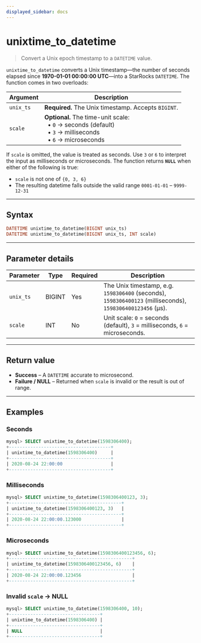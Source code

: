 ```yaml
---
displayed_sidebar: docs
---
```


# unixtime\_to\_datetime

> Convert a Unix epoch timestamp to a `DATETIME` value.

`unixtime_to_datetime` converts a Unix timestamp—the number of seconds elapsed since **1970-01-01 00:00:00 UTC**—into a StarRocks `DATETIME`.
The function comes in two overloads:

| Argument  | Description                                                                                                           |
| --------- | --------------------------------------------------------------------------------------------------------------------- |
| `unix_ts` | **Required.** The Unix timestamp. Accepts `BIGINT`.                                                                   |
| `scale`   | **Optional.** The time-unit scale:<br>  • `0` → seconds (default)<br>  • `3` → milliseconds<br>  • `6` → microseconds |

If `scale` is omitted, the value is treated as seconds. Use `3` or `6` to interpret the input as milliseconds or microseconds.
The function returns **`NULL`** when either of the following is true:

* `scale` is not one of `{0, 3, 6}`
* The resulting datetime falls outside the valid range `0001-01-01` – `9999-12-31`

---

## Syntax

```haskell
DATETIME unixtime_to_datetime(BIGINT unix_ts)
DATETIME unixtime_to_datetime(BIGINT unix_ts, INT scale)
```

---

## Parameter details

| Parameter | Type   | Required | Description                                                                                               |
| --------- | ------ | -------- | --------------------------------------------------------------------------------------------------------- |
| `unix_ts` | BIGINT | Yes      | The Unix timestamp, e.g. `1598306400` (seconds), `1598306400123` (milliseconds), `1598306400123456` (µs). |
| `scale`   | INT    | No       | Unit scale: `0` = seconds (default), `3` = milliseconds, `6` = microseconds.                              |

---

## Return value

* **Success** – A `DATETIME` accurate to microsecond.
* **Failure / NULL** – Returned when `scale` is invalid or the result is out of range.

---

## Examples

### Seconds

```sql
mysql> SELECT unixtime_to_datetime(1598306400);
+--------------------------------------+
| unixtime_to_datetime(1598306400)     |
+--------------------------------------+
| 2020-08-24 22:00:00                  |
+--------------------------------------+
```

### Milliseconds

```sql
mysql> SELECT unixtime_to_datetime(1598306400123, 3);
+------------------------------------------+
| unixtime_to_datetime(1598306400123, 3)   |
+------------------------------------------+
| 2020-08-24 22:00:00.123000               |
+------------------------------------------+
```

### Microseconds

```sql
mysql> SELECT unixtime_to_datetime(1598306400123456, 6);
+----------------------------------------------+
| unixtime_to_datetime(1598306400123456, 6)    |
+----------------------------------------------+
| 2020-08-24 22:00:00.123456                   |
+----------------------------------------------+
```

### Invalid `scale` → NULL

```sql
mysql> SELECT unixtime_to_datetime(1598306400, 10);
+----------------------------------+
| unixtime_to_datetime(1598306400) |
+----------------------------------+
| NULL                             |
+----------------------------------+
```
